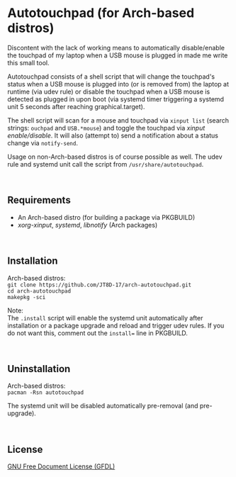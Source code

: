 # Autotouchpad (for Arch-based distros)

Discontent with the lack of working means to automatically disable/enable the touchpad of my laptop when a USB mouse is plugged in made me write this small tool.    

Autotouchpad consists of a shell script that will change the touchpad's status when a USB mouse is plugged into (or is removed from) the laptop at runtime (via udev rule) or disable the touchpad when a USB mouse is detected as plugged in upon boot (via systemd timer triggering a systemd unit 5 seconds after reaching graphical.target).

The shell script will scan for a mouse and touchpad via `xinput list` (search strings: `ouchpad` and `USB.*mouse`) and toggle the touchpad via _xinput enable/disable_. It will also (attempt to) send a notification about a status change via `notify-send`.

Usage on non-Arch-based distros is of course possible as well. The udev rule and systemd unit call the script from `/usr/share/autotouchpad`.

&nbsp;

## Requirements

- An Arch-based distro (for building a package via PKGBUILD)
- _xorg-xinput_, _systemd_, _libnotify_ (Arch packages)

&nbsp;

## Installation

Arch-based distros:    
`git clone https://github.com/JT8D-17/arch-autotouchpad.git`    
`cd arch-autotouchpad`    
`makepkg -sci`

Note:    
The `.install` script will enable the systemd unit automatically after installation or a package upgrade and reload and trigger udev rules. If you do not want this, comment out the `install=` line in PKGBUILD.

&nbsp;

## Uninstallation

Arch-based distros:    
`pacman -Rsn autotouchpad`

The systemd unit will be disabled automatically pre-removal (and pre-upgrade).

&nbsp;

## License

[GNU Free Document License (GFDL)](https://www.gnu.org/licenses/fdl-1.3.html)